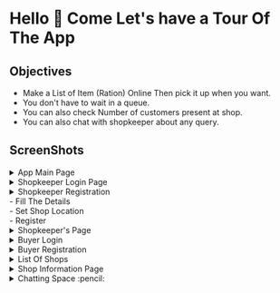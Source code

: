 # Hello :wave: Come Let's have a Tour Of The App

## Objectives 

- Make a List of Item (Ration) Online Then pick it up when you want.<br/>
- You don't have to wait in a queue.<br/>
- You can also check Number of customers present at shop.<br/>
- You can also chat with shopkeeper about any query.<br/>
## ScreenShots
<p>
<details close>
<summary> App Main Page </summary><br />
<img src="https://github.com/keshav2508/shop/blob/master/ScreenShots/MainPage.jpeg" width="250" height="450"/> <br />
</details>

<details close>
<summary> Shopkeeper Login Page </summary><br />
<img src="https://github.com/keshav2508/shop/blob/master/ScreenShots/ShopkeeperLogin.jpeg" width="250" height="450"/> <br />
</details>


<details close>
<summary> Shopkeeper Registration <br />
  - Fill The Details <br />
  - Set Shop Location <br />
  - Register <br />
</summary>

  <p float="center">
    <img src="https://github.com/keshav2508/shop/blob/master/ScreenShots/ShopRegisterDetails.jpeg" width="250" height="450"/>
    <img src="https://github.com/keshav2508/shop/blob/master/ScreenShots/ShopRegisterLocation.jpeg" width="250" height="450"/>
    <img src="https://github.com/keshav2508/shop/blob/master/ScreenShots/ShopRegister.jpeg" width="250" height="450"/>
  </p>
</details>


<details close>
<summary> Shopkeeper's Page </summary><br />
<img src="https://github.com/keshav2508/shop/blob/master/ScreenShots/ShopkeeperPage.jpeg" width="250" height="450"/> <br />
</details>

<details close>
<summary> Buyer Login  </summary><br />
<img src="https://github.com/keshav2508/shop/blob/master/ScreenShots/BuyerLogin.jpeg" width="250" height="450"/> <br />
</details>

<details close>
<summary> Buyer Registration </summary><br />
<img src="https://github.com/keshav2508/shop/blob/master/ScreenShots/BuyerRegister.jpeg" width="250" height="450"/> <br />
</details>



<details close>
<summary> List Of Shops </summary><br />
<p float="left">
  <img src="https://github.com/keshav2508/shop/blob/master/ScreenShots/ShopList.jpeg" width="250" height="450"/>
  <img src="https://github.com/keshav2508/shop/blob/master/ScreenShots/ShopList_2.jpeg" width="250" height="450"/>
</p>
</details>

<details close>
<summary> Shop Information Page </summary><br />
<img src="https://github.com/keshav2508/shop/blob/master/ScreenShots/ShopInfoBuyer.jpeg" width="250" height="450"/> <br />
</details>


<details close>
<summary> Chatting Space :pencil: </summary><br />
<img src="https://github.com/keshav2508/shop/blob/master/ScreenShots/ChatSpace.jpeg" width="250" height="450"/> <br />
</details>
</p>
